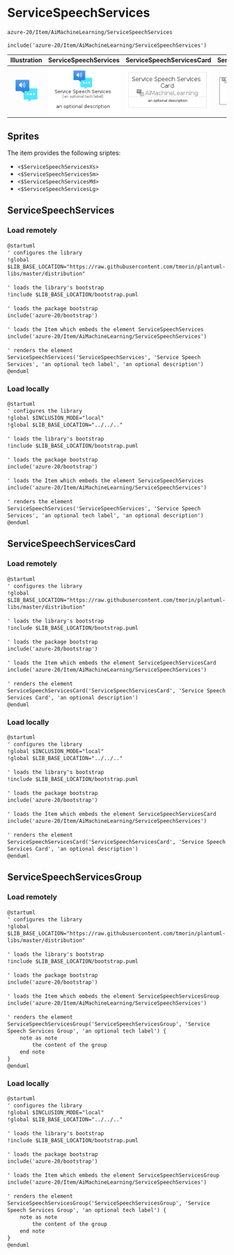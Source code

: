 # ServiceSpeechServices


```text
azure-20/Item/AiMachineLearning/ServiceSpeechServices
```

```text
include('azure-20/Item/AiMachineLearning/ServiceSpeechServices')
```



| Illustration | ServiceSpeechServices | ServiceSpeechServicesCard | ServiceSpeechServicesGroup |
| :---: | :---: | :---: | :---: |
| ![illustration for Illustration](../../../azure-20/Item/AiMachineLearning/ServiceSpeechServices.png) | ![illustration for ServiceSpeechServices](../../../azure-20/Item/AiMachineLearning/ServiceSpeechServices.Local.png) | ![illustration for ServiceSpeechServicesCard](../../../azure-20/Item/AiMachineLearning/ServiceSpeechServicesCard.Local.png) | ![illustration for ServiceSpeechServicesGroup](../../../azure-20/Item/AiMachineLearning/ServiceSpeechServicesGroup.Local.png) |



## Sprites
The item provides the following sriptes:

- `<$ServiceSpeechServicesXs>`
- `<$ServiceSpeechServicesSm>`
- `<$ServiceSpeechServicesMd>`
- `<$ServiceSpeechServicesLg>`





## ServiceSpeechServices

### Load remotely
```plantuml
@startuml
' configures the library
!global $LIB_BASE_LOCATION="https://raw.githubusercontent.com/tmorin/plantuml-libs/master/distribution"

' loads the library's bootstrap
!include $LIB_BASE_LOCATION/bootstrap.puml

' loads the package bootstrap
include('azure-20/bootstrap')

' loads the Item which embeds the element ServiceSpeechServices
include('azure-20/Item/AiMachineLearning/ServiceSpeechServices')

' renders the element
ServiceSpeechServices('ServiceSpeechServices', 'Service Speech Services', 'an optional tech label', 'an optional description')
@enduml
```

### Load locally
```plantuml
@startuml
' configures the library
!global $INCLUSION_MODE="local"
!global $LIB_BASE_LOCATION="../../.."

' loads the library's bootstrap
!include $LIB_BASE_LOCATION/bootstrap.puml

' loads the package bootstrap
include('azure-20/bootstrap')

' loads the Item which embeds the element ServiceSpeechServices
include('azure-20/Item/AiMachineLearning/ServiceSpeechServices')

' renders the element
ServiceSpeechServices('ServiceSpeechServices', 'Service Speech Services', 'an optional tech label', 'an optional description')
@enduml
```

## ServiceSpeechServicesCard

### Load remotely
```plantuml
@startuml
' configures the library
!global $LIB_BASE_LOCATION="https://raw.githubusercontent.com/tmorin/plantuml-libs/master/distribution"

' loads the library's bootstrap
!include $LIB_BASE_LOCATION/bootstrap.puml

' loads the package bootstrap
include('azure-20/bootstrap')

' loads the Item which embeds the element ServiceSpeechServicesCard
include('azure-20/Item/AiMachineLearning/ServiceSpeechServices')

' renders the element
ServiceSpeechServicesCard('ServiceSpeechServicesCard', 'Service Speech Services Card', 'an optional description')
@enduml
```

### Load locally
```plantuml
@startuml
' configures the library
!global $INCLUSION_MODE="local"
!global $LIB_BASE_LOCATION="../../.."

' loads the library's bootstrap
!include $LIB_BASE_LOCATION/bootstrap.puml

' loads the package bootstrap
include('azure-20/bootstrap')

' loads the Item which embeds the element ServiceSpeechServicesCard
include('azure-20/Item/AiMachineLearning/ServiceSpeechServices')

' renders the element
ServiceSpeechServicesCard('ServiceSpeechServicesCard', 'Service Speech Services Card', 'an optional description')
@enduml
```

## ServiceSpeechServicesGroup

### Load remotely
```plantuml
@startuml
' configures the library
!global $LIB_BASE_LOCATION="https://raw.githubusercontent.com/tmorin/plantuml-libs/master/distribution"

' loads the library's bootstrap
!include $LIB_BASE_LOCATION/bootstrap.puml

' loads the package bootstrap
include('azure-20/bootstrap')

' loads the Item which embeds the element ServiceSpeechServicesGroup
include('azure-20/Item/AiMachineLearning/ServiceSpeechServices')

' renders the element
ServiceSpeechServicesGroup('ServiceSpeechServicesGroup', 'Service Speech Services Group', 'an optional tech label') {
    note as note
        the content of the group
    end note
}
@enduml
```

### Load locally
```plantuml
@startuml
' configures the library
!global $INCLUSION_MODE="local"
!global $LIB_BASE_LOCATION="../../.."

' loads the library's bootstrap
!include $LIB_BASE_LOCATION/bootstrap.puml

' loads the package bootstrap
include('azure-20/bootstrap')

' loads the Item which embeds the element ServiceSpeechServicesGroup
include('azure-20/Item/AiMachineLearning/ServiceSpeechServices')

' renders the element
ServiceSpeechServicesGroup('ServiceSpeechServicesGroup', 'Service Speech Services Group', 'an optional tech label') {
    note as note
        the content of the group
    end note
}
@enduml
```

